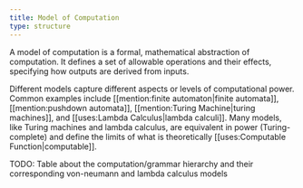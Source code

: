 ```yaml
---
title: Model of Computation
type: structure
---
```


A model of computation is a formal, mathematical abstraction of computation. It defines a set of allowable operations and their effects, specifying how outputs are derived from inputs.

Different models capture different aspects or levels of computational power. Common examples include [[mention:finite automaton|finite automata]], [[mention:pushdown automata]], [[mention:Turing Machine|turing machines]], and [[uses:Lambda Calculus|lambda calculi]]. Many models, like Turing machines and lambda calculus, are equivalent in power (Turing-complete) and define the limits of what is theoretically [[uses:Computable Function|computable]].

TODO: Table about the computation/grammar hierarchy and their corresponding von-neumann and lambda calculus models